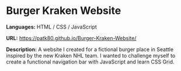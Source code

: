 # Burger Kraken Website 
**Languages:** HTML / CSS / JavaScript

**URL:** https://patk80.github.io/Burger-Kraken-Website/

**Description:** A website I created for a fictional burger place in Seattle inspired by the new Kraken NHL team. I wanted to challenge myself to create a functional navigation bar with JavaScript and learn CSS Grid.

